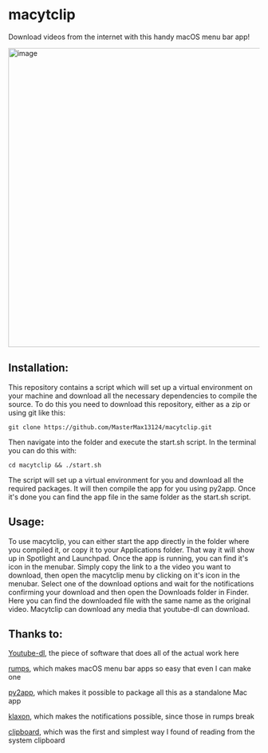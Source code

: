 # macytclip
Download videos from the internet with this handy macOS menu bar app!

<img width="600" alt="image" src="https://user-images.githubusercontent.com/44755603/113511526-7d81f500-9560-11eb-93b4-0641384b6261.png">

## Installation:
This repository contains a script which will set up a virtual environment on your machine and download all the necessary dependencies to compile the source. To do this you need to download this repository, either as a zip or using git like this:

    git clone https://github.com/MasterMax13124/macytclip.git

Then navigate into the folder and execute the start.sh script. In the terminal you can do this with:

    cd macytclip && ./start.sh

The script will set up a virtual environment for you and download all the required packages. It will then compile the app for you using py2app. Once it's done you can find the app file in the same folder as the start.sh script.

## Usage:

To use macytclip, you can either start the app directly in the folder where you compiled it, or copy it to your Applications folder. That way it will show up in Spotlight and Launchpad. Once the app is running, you can find it's icon in the menubar. Simply copy the link to a the video you want to download, then open the macytclip menu by clicking on it's icon in the menubar. Select one of the download options and wait for the notifications confirming your download and then open the Downloads folder in Finder. Here you can find the downloaded file with the same name as the original video. Macytclip can download any media that youtube-dl can download.

## Thanks to:
[Youtube-dl](https://github.com/ytdl-org/youtube-dl), the piece of software that does all of the actual work here

[rumps](https://github.com/jaredks/rumps), which makes macOS menu bar apps so easy that even I can make one

[py2app](https://github.com/ronaldoussoren/py2app), which makes it possible to package all this as a standalone Mac app

[klaxon](https://github.com/knowsuchagency/klaxon), which makes the notifications possible, since those in rumps break

[clipboard](https://github.com/terryyin/clipboard), which was the first and simplest way I found of reading from the system clipboard

